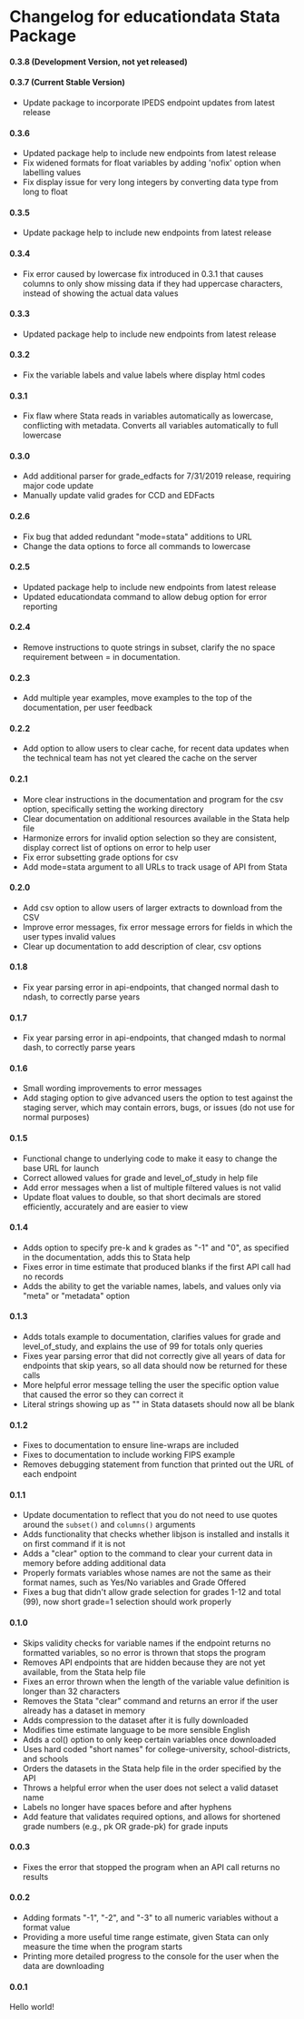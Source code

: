 # Changelog for educationdata Stata Package

#### 0.3.8 (Development Version, not yet released)


#### 0.3.7 (Current Stable Version)

- Update package to incorporate IPEDS endpoint updates from latest release 

#### 0.3.6 

- Updated package help to include new endpoints from latest release
- Fix widened formats for float variables by adding 'nofix' option when labelling values 
- Fix display issue for very long integers by converting data type from long to float  

#### 0.3.5 

- Update package help to include new endpoints from latest release

#### 0.3.4

- Fix error caused by lowercase fix introduced in 0.3.1 that causes columns to only show missing data if they had uppercase characters, instead of showing the actual data values

#### 0.3.3

- Updated package help to include new endpoints from latest release

#### 0.3.2

- Fix the variable labels and value labels where display html codes

#### 0.3.1

- Fix flaw where Stata reads in variables automatically as lowercase, conflicting with metadata. Converts all variables automatically to full lowercase

#### 0.3.0

- Add additional parser for grade_edfacts for 7/31/2019 release, requiring major code update
- Manually update valid grades for CCD and EDFacts

#### 0.2.6

- Fix bug that added redundant "mode=stata" additions to URL
- Change the data options to force all commands to lowercase

#### 0.2.5

- Updated package help to include new endpoints from latest release
- Updated educationdata command to allow debug option for error reporting

#### 0.2.4

- Remove instructions to quote strings in subset, clarify the no space requirement between = in documentation.

#### 0.2.3

- Add multiple year examples, move examples to the top of the documentation, per user feedback

#### 0.2.2

- Add option to allow users to clear cache, for recent data updates when the technical team has not yet cleared the cache on the server

#### 0.2.1

- More clear instructions in the documentation and program for the csv option, specifically setting the working directory
- Clear documentation on additional resources available in the Stata help file
- Harmonize errors for invalid option selection so they are consistent, display correct list of options on error to help user
- Fix error subsetting grade options for csv
- Add mode=stata argument to all URLs to track usage of API from Stata

#### 0.2.0

- Add csv option to allow users of larger extracts to download from the CSV
- Improve error messages, fix error message errors for fields in which the user types invalid values
- Clear up documentation to add description of clear, csv options

#### 0.1.8

- Fix year parsing error in api-endpoints, that changed normal dash to ndash, to correctly parse years

#### 0.1.7

- Fix year parsing error in api-endpoints, that changed mdash to normal dash, to correctly parse years

#### 0.1.6

- Small wording improvements to error messages
- Add staging option to give advanced users the option to test against the staging server, which may contain errors, bugs, or issues (do not use for normal purposes)

#### 0.1.5

- Functional change to underlying code to make it easy to change the base URL for launch
- Correct allowed values for grade and level_of_study in help file
- Add error messages when a list of multiple filtered values is not valid
- Update float values to double, so that short decimals are stored efficiently, accurately and are easier to view

#### 0.1.4

- Adds option to specify pre-k and k grades as "-1" and "0", as specified in the documentation, adds this to Stata help
- Fixes error in time estimate that produced blanks if the first API call had no records
- Adds the ability to get the variable names, labels, and values only via "meta" or "metadata" option

#### 0.1.3

- Adds totals example to documentation, clarifies values for grade and level_of_study, and explains the use of 99 for totals only queries
- Fixes year parsing error that did not correctly give all years of data for endpoints that skip years, so all data should now be returned for these calls
- More helpful error message telling the user the specific option value that caused the error so they can correct it
- Literal strings showing up as "" in Stata datasets should now all be blank

#### 0.1.2

- Fixes to documentation to ensure line-wraps are included
- Fixes to documentation to include working FIPS example
- Removes debugging statement from function that printed out the URL of each endpoint

#### 0.1.1

- Update documentation to reflect that you do not need to use quotes around the `subset()` and `columns()` arguments
- Adds functionality that checks whether libjson is installed and installs it on first command if it is not
- Adds a "clear" option to the command to clear your current data in memory before adding additional data
- Properly formats variables whose names are not the same as their format names, such as Yes/No variables and Grade Offered
- Fixes a bug that didn't allow grade selection for grades 1-12 and total (99), now short grade=1 selection should work properly

#### 0.1.0

- Skips validity checks for variable names if the endpoint returns no formatted variables, so no error is thrown that stops the program
- Removes API endpoints that are hidden because they are not yet available, from the Stata help file
- Fixes an error thrown when the length of the variable value definition is longer than 32 characters
- Removes the Stata "clear" command and returns an error if the user already has a dataset in memory
- Adds compression to the dataset after it is fully downloaded
- Modifies time estimate language to be more sensible English
- Adds a col() option to only keep certain variables once downloaded
- Uses hard coded "short names" for college-university, school-districts, and schools
- Orders the datasets in the Stata help file in the order specified by the API
- Throws a helpful error when the user does not select a valid dataset name
- Labels no longer have spaces before and after hyphens
- Add feature that validates required options, and allows for shortened grade numbers (e.g., pk OR grade-pk) for grade inputs

#### 0.0.3

- Fixes the error that stopped the program when an API call returns no results

#### 0.0.2

- Adding formats "-1", "-2", and "-3" to all numeric variables without a format value
- Providing a more useful time range estimate, given Stata can only measure the time when the program starts
- Printing more detailed progress to the console for the user when the data are downloading

#### 0.0.1

Hello world!
